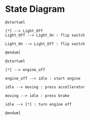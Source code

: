# State Diagram


```plantuml
@startuml

[*] --> Light_Off
Light_Off --> Light_On : flip switch

Light_On --> Light_Off : flip switch

@enduml
```

```plantuml
@startuml

[*] --> engine_off

engine_off --> idle : start engine

idle --> moving : press accellerator

moving --> idle : press brake

idle --> [*] : turn engine off

@enduml
```

